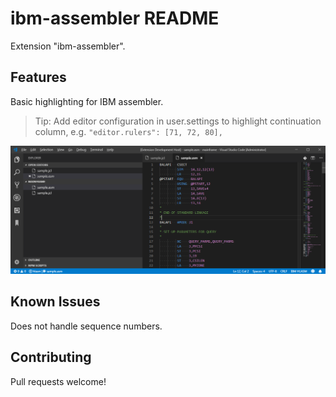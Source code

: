 # ibm-assembler README

Extension "ibm-assembler".

## Features

Basic highlighting for IBM assembler.

> Tip: Add editor configuration in user.settings to highlight continuation column, e.g. `"editor.rulers": [71, 72, 80],`

![Example Highlighting](./docs/images/example.png)

## Known Issues

Does not handle sequence numbers.  

## Contributing

Pull requests welcome!

